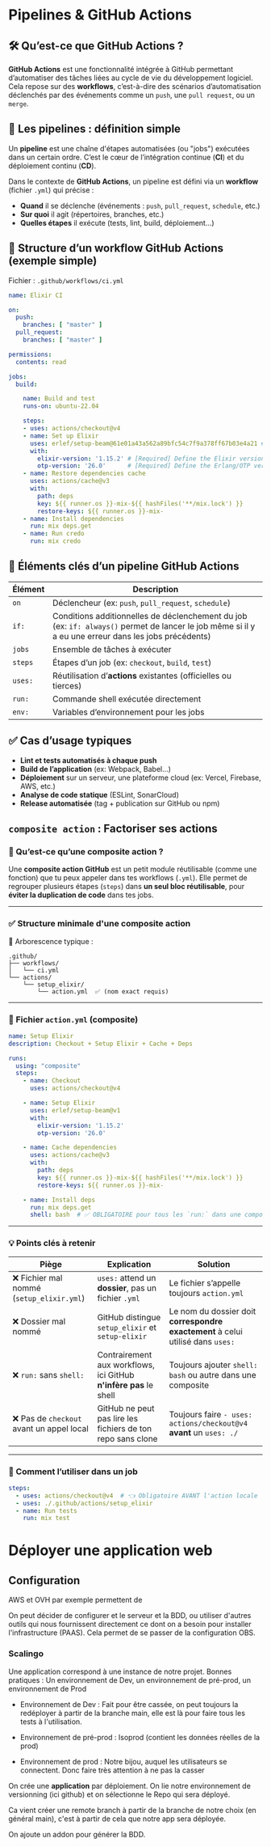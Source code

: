 # Pipelines & GitHub Actions


## 🛠️ Qu’est-ce que **GitHub Actions** ?

**GitHub Actions** est une fonctionnalité intégrée à GitHub permettant d’automatiser des tâches liées au cycle de vie du développement logiciel. Cela repose sur des **workflows**, c’est-à-dire des scénarios d’automatisation déclenchés par des événements comme un `push`, une `pull request`, ou un `merge`.



## 🔁 Les **pipelines** : définition simple

Un **pipeline** est une chaîne d'étapes automatisées (ou "jobs") exécutées dans un certain ordre. C’est le cœur de l’intégration continue (**CI**) et du déploiement continu (**CD**).

Dans le contexte de **GitHub Actions**, un pipeline est défini via un **workflow** (fichier `.yml`) qui précise :
- **Quand** il se déclenche (événements : `push`, `pull_request`, `schedule`, etc.)
- **Sur quoi** il agit (répertoires, branches, etc.)
- **Quelles étapes** il exécute (tests, lint, build, déploiement...)


## 📂 Structure d’un workflow GitHub Actions (exemple simple)

Fichier : `.github/workflows/ci.yml`

```yaml
name: Elixir CI

on:
  push:
    branches: [ "master" ]
  pull_request:
    branches: [ "master" ]

permissions:
  contents: read

jobs:
  build:

    name: Build and test
    runs-on: ubuntu-22.04

    steps:
    - uses: actions/checkout@v4
    - name: Set up Elixir
      uses: erlef/setup-beam@61e01a43a562a89bfc54c7f9a378ff67b03e4a21 # v1.16.0
      with:
        elixir-version: '1.15.2' # [Required] Define the Elixir version
        otp-version: '26.0'      # [Required] Define the Erlang/OTP version
    - name: Restore dependencies cache
      uses: actions/cache@v3
      with:
        path: deps
        key: ${{ runner.os }}-mix-${{ hashFiles('**/mix.lock') }}
        restore-keys: ${{ runner.os }}-mix-
    - name: Install dependencies
      run: mix deps.get
    - name: Run credo
      run: mix credo
```

## 🧩 Éléments clés d’un pipeline GitHub Actions

| Élément        | Description |
|----------------|-------------|
| `on`           | Déclencheur (ex: `push`, `pull_request`, `schedule`) |
| `if:`         | Conditions additionnelles de déclenchement du job (ex: `if: always()` permet de lancer le job même si il y a eu une erreur dans les jobs précédents)|
| `jobs`         | Ensemble de tâches à exécuter |
| `steps`        | Étapes d’un job (ex: `checkout`, `build`, `test`) |
| `uses:`        | Réutilisation d’**actions** existantes (officielles ou tierces) |
| `run:`         | Commande shell exécutée directement |
| `env:`         | Variables d’environnement pour les jobs |



## ✅ Cas d’usage typiques

- **Lint et tests automatisés à chaque push**
- **Build de l’application** (ex: Webpack, Babel…)
- **Déploiement** sur un serveur, une plateforme cloud (ex: Vercel, Firebase, AWS, etc.)
- **Analyse de code statique** (ESLint, SonarCloud)
- **Release automatisée** (tag + publication sur GitHub ou npm)



## `composite action` : Factoriser ses actions
### 🚀 Qu’est-ce qu’une composite action ?

Une **composite action GitHub** est un petit module réutilisable (comme une fonction) que tu peux appeler dans tes workflows (`.yml`).
Elle permet de regrouper plusieurs étapes (`steps`) dans **un seul bloc réutilisable**, pour **éviter la duplication de code** dans tes jobs.

---

### ✅ Structure minimale d'une composite action

📁 Arborescence typique :
```
.github/
├── workflows/
│   └── ci.yml
└── actions/
    └── setup_elixir/
        └── action.yml  ✅ (nom exact requis)
```

---

### 📄 Fichier `action.yml` (composite)

```yaml
name: Setup Elixir
description: Checkout + Setup Elixir + Cache + Deps

runs:
  using: "composite"
  steps:
    - name: Checkout
      uses: actions/checkout@v4

    - name: Setup Elixir
      uses: erlef/setup-beam@v1
      with:
        elixir-version: '1.15.2'
        otp-version: '26.0'

    - name: Cache dependencies
      uses: actions/cache@v3
      with:
        path: deps
        key: ${{ runner.os }}-mix-${{ hashFiles('**/mix.lock') }}
        restore-keys: ${{ runner.os }}-mix-

    - name: Install deps
      run: mix deps.get
      shell: bash  # ✅ OBLIGATOIRE pour tous les `run:` dans une composite action
```

---

### 💡 Points clés à **retenir**

| Piège | Explication | Solution |
|------|-------------|----------|
| ❌ Fichier mal nommé (`setup_elixir.yml`) | `uses:` attend un **dossier**, pas un fichier `.yml` | Le fichier s’appelle toujours `action.yml` |
| ❌ Dossier mal nommé | GitHub distingue `setup_elixir` et `setup-elixir` | Le nom du dossier doit **correspondre exactement** à celui utilisé dans `uses:` |
| ❌ `run:` sans `shell:` | Contrairement aux workflows, ici GitHub **n'infère pas** le shell | Toujours ajouter `shell: bash` ou autre dans une composite |
| ❌ Pas de `checkout` avant un appel local | GitHub ne peut pas lire les fichiers de ton repo sans clone | Toujours faire `- uses: actions/checkout@v4` **avant** un `uses: ./` |

---

### 🧪 Comment l’utiliser dans un job

```yaml
steps:
  - uses: actions/checkout@v4  # 👈 Obligatoire AVANT l'action locale
  - uses: ./.github/actions/setup_elixir
  - name: Run tests
    run: mix test
```



# Déployer une application web

## Configuration

AWS et OVH par exemple permettent de

On peut décider de configurer et le serveur et la BDD, ou utiliser d'autres outils qui nous fournissent directement ce dont on a besoin pour installer l'infrastructure (PAAS). Cela permet de se passer de la configuration OBS.

### Scalingo

Une application correspond à une instance de notre projet.
Bonnes pratiques : Un environnement de Dev, un environnement de pré-prod, un environnement de Prod

- Environnement de Dev : Fait pour être cassée, on peut toujours la redéployer à partir de la branche main, elle est là pour faire tous les tests à l'utilisation.

- Environnement de pré-prod : Isoprod (contient les données réelles de la prod)

- Environnement de prod : Notre bijou, auquel les utilisateurs se connectent. Donc faire très attention à ne pas la casser

On crée une **application** par déploiement.
On lie notre environnement de versionning (ici github) et on sélectionne le Repo qui sera déployé.

Ca vient créer une remote branch à partir de la branche de notre choix (en général main), c'est à partir de cela que notre app sera déployée.

On ajoute un addon pour générer la BDD.
